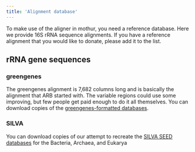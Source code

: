 ```yaml
---
title: 'Alignment database'
---
```

To make use of the aligner in mothur, you need a reference database.
Here we provide 16S rRNA sequence alignments. If you have a reference
alignment that you would like to donate, please add it to the list.

## rRNA gene sequences

### greengenes

The greengenes alignment is 7,682 columns long and is basically the
alignment that ARB started with. The variable regions could use some
improving, but few people get paid enough to do it all themselves. You
can download copies of the [greengenes-formatted
databases](greengenes-formatted_databases).

### SILVA

You can download copies of our attempt to recreate the [ SILVA SEED
databases](Silva_reference_files) for the Bacteria, Archaea,
and Eukarya
